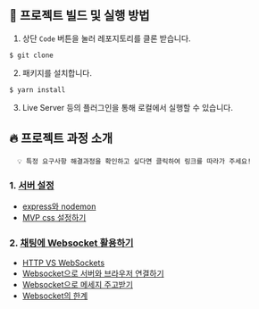 <h1 align="center"></h1>
<p align="center"><strong></strong><br/></p>

## 👀 프로젝트 빌드 및 실행 방법

1. 상단 `Code` 버튼을 눌러 레포지토리를 클론 받습니다.

```
$ git clone
```

2. 패키지를 설치합니다.

```
$ yarn install
```

3. Live Server 등의 플러그인을 통해 로컬에서 실행할 수 있습니다.

## 🔥 프로젝트 과정 소개

```shell
  💡 특정 요구사항 해결과정을 확인하고 싶다면 클릭하여 링크를 따라가 주세요!
```

### 1. [서버 설정](https://github.com/Jeong-jeong/Boom/blob/main/studyDoc.md#1-서버-설정)

- [express와 nodemon](https://github.com/Jeong-jeong/Boom/blob/main/studyDoc.md#express와-nodemon)
- [MVP css 설정하기](https://github.com/Jeong-jeong/Boom/blob/main/studyDoc.md#mvp-css-로-기본-css를-예쁘게-꾸며주기)

### 2. [채팅에 Websocket 활용하기](https://github.com/Jeong-jeong/Boom/blob/main/studyDoc.md#2-채팅에-websockets-활용하기)

- [HTTP VS WebSockets](https://github.com/Jeong-jeong/Boom/blob/main/studyDoc.md#http-vs-websockets)
- [Websocket으로 서버와 브라우저 연결하기](https://github.com/Jeong-jeong/Boom/blob/main/studyDoc.md#websocket으로-서버와-브라우저를-연결하기)
- [Websocket으로 메세지 주고받기](https://github.com/Jeong-jeong/Boom/blob/main/studyDoc.md#websocket으로-메세지-주고-받기)
- [Websocket의 한계](https://github.com/Jeong-jeong/Boom/blob/main/studyDoc.md#websocket의-한계)
